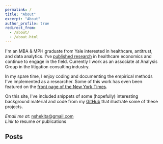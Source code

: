 ```yaml
---
permalink: /
title: "About"
excerpt: "About"
author_profile: true
redirect_from: 
  - /about/
  - /about.html
---
```

I'm an MBA & MPH graduate from Yale interested in healthcare, antitrust, and data analytics. I've [published research](https://nathanshekita.github.io/) in healthcare economics and continue to engage in the field. Currently I work as an associate at Analysis Group in the litigation consulting industry. 

In my spare time, I enjoy coding and documenting the empirical methods I've implemented as a researcher. Some of this work has even been featured on the [front page of the New York Times](https://www.nytimes.com/2017/07/24/upshot/the-company-behind-many-surprise-emergency-room-bills.html). 

On this site, I've included snippets of some (hopefully) interesting background material and code from my [GitHub](https://github.com/nathanshekita) that illustrate some of these projects. 

*Email me at*: [nshekita@gmail.com](mailto:nshekita@gmail.com)    
*Link to* resume *or* publications


Posts
------

